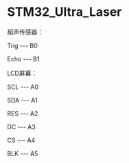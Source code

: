 # STM32_Ultra_Laser

超声传感器：

Trig --- B0

Echo --- B1



LCD屏幕：

SCL --- A0

SDA --- A1

RES --- A2

DC --- A3

CS --- A4

BLK --- A5
